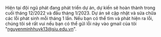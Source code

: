 Hiện tại đội ngũ phát đang phát triển dự án, dự kiến sẽ hoàn thành trong cuối tháng 12/2022 và đầu tháng 1/2023.
Dự án sẽ cập nhật và sửa chữa các lỗi phát sinh mỗi tháng 1 lần.
Nếu bạn có thể tìm và phát hiện ra lỗi, chúng tôi sẽ rất vui nếu bạn có thể gửi lỗi này vào gmail của tôi "nguyenminhhuyk13@siu.edu.vn".

